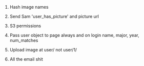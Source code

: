 1. Hash image names
2. Send Sam 'user_has_picture' and picture url
3. S3 permissions
4. Pass user object to page always and on login 
    name, major, year, num_matches

5. Upload image at user/ not user/1/

6. All the email shit
